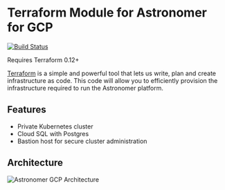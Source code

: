 # Terraform Module for Astronomer for GCP

[![Build Status](https://cloud.drone.io/api/badges/astronomer/terraform-google-astronomer-gcp/status.svg)](https://cloud.drone.io/astronomer/terraform-google-astronomer-gcp)

Requires Terraform 0.12+

[Terraform](https://www.terraform.io/) is a simple and powerful tool that lets us write, plan and create infrastructure as code. This code will allow you to efficiently provision the infrastructure required to run the Astronomer platform.

## Features

- Private Kubernetes cluster
- Cloud SQL with Postgres
- Bastion host for secure cluster administration

## Architecture

![Astronomer GCP Architecture](images/Astronomer-GCP-white-background.png)
